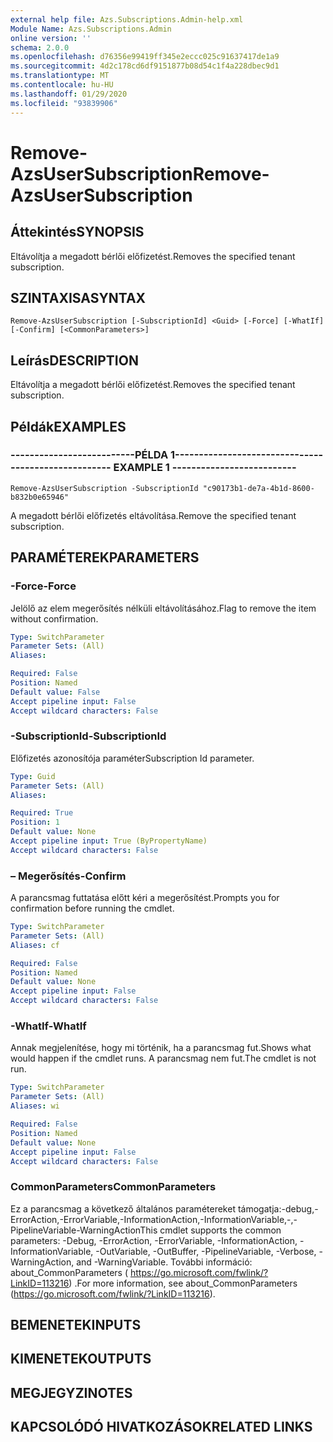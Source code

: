 ```yaml
---
external help file: Azs.Subscriptions.Admin-help.xml
Module Name: Azs.Subscriptions.Admin
online version: ''
schema: 2.0.0
ms.openlocfilehash: d76356e99419ff345e2eccc025c91637417de1a9
ms.sourcegitcommit: 4d2c178cd6df9151877b08d54c1f4a228dbec9d1
ms.translationtype: MT
ms.contentlocale: hu-HU
ms.lasthandoff: 01/29/2020
ms.locfileid: "93839906"
---
```

# <span data-ttu-id="29277-101">Remove-AzsUserSubscription</span><span class="sxs-lookup"><span data-stu-id="29277-101">Remove-AzsUserSubscription</span></span>

## <span data-ttu-id="29277-102">Áttekintés</span><span class="sxs-lookup"><span data-stu-id="29277-102">SYNOPSIS</span></span>
<span data-ttu-id="29277-103">Eltávolítja a megadott bérlői előfizetést.</span><span class="sxs-lookup"><span data-stu-id="29277-103">Removes the specified tenant subscription.</span></span>

## <span data-ttu-id="29277-104">SZINTAXISA</span><span class="sxs-lookup"><span data-stu-id="29277-104">SYNTAX</span></span>

```
Remove-AzsUserSubscription [-SubscriptionId] <Guid> [-Force] [-WhatIf] [-Confirm] [<CommonParameters>]
```

## <span data-ttu-id="29277-105">Leírás</span><span class="sxs-lookup"><span data-stu-id="29277-105">DESCRIPTION</span></span>
<span data-ttu-id="29277-106">Eltávolítja a megadott bérlői előfizetést.</span><span class="sxs-lookup"><span data-stu-id="29277-106">Removes the specified tenant subscription.</span></span>

## <span data-ttu-id="29277-107">Példák</span><span class="sxs-lookup"><span data-stu-id="29277-107">EXAMPLES</span></span>

### <span data-ttu-id="29277-108">--------------------------PÉLDA 1--------------------------</span><span class="sxs-lookup"><span data-stu-id="29277-108">-------------------------- EXAMPLE 1 --------------------------</span></span>
```
Remove-AzsUserSubscription -SubscriptionId "c90173b1-de7a-4b1d-8600-b832b0e65946"
```

<span data-ttu-id="29277-109">A megadott bérlői előfizetés eltávolítása.</span><span class="sxs-lookup"><span data-stu-id="29277-109">Remove the specified tenant subscription.</span></span>

## <span data-ttu-id="29277-110">PARAMÉTEREK</span><span class="sxs-lookup"><span data-stu-id="29277-110">PARAMETERS</span></span>

### <span data-ttu-id="29277-111">-Force</span><span class="sxs-lookup"><span data-stu-id="29277-111">-Force</span></span>
<span data-ttu-id="29277-112">Jelölő az elem megerősítés nélküli eltávolításához.</span><span class="sxs-lookup"><span data-stu-id="29277-112">Flag to remove the item without confirmation.</span></span>

```yaml
Type: SwitchParameter
Parameter Sets: (All)
Aliases: 

Required: False
Position: Named
Default value: False
Accept pipeline input: False
Accept wildcard characters: False
```

### <span data-ttu-id="29277-113">-SubscriptionId</span><span class="sxs-lookup"><span data-stu-id="29277-113">-SubscriptionId</span></span>
<span data-ttu-id="29277-114">Előfizetés azonosítója paraméter</span><span class="sxs-lookup"><span data-stu-id="29277-114">Subscription Id parameter.</span></span>

```yaml
Type: Guid
Parameter Sets: (All)
Aliases: 

Required: True
Position: 1
Default value: None
Accept pipeline input: True (ByPropertyName)
Accept wildcard characters: False
```

### <span data-ttu-id="29277-115">– Megerősítés</span><span class="sxs-lookup"><span data-stu-id="29277-115">-Confirm</span></span>
<span data-ttu-id="29277-116">A parancsmag futtatása előtt kéri a megerősítést.</span><span class="sxs-lookup"><span data-stu-id="29277-116">Prompts you for confirmation before running the cmdlet.</span></span>

```yaml
Type: SwitchParameter
Parameter Sets: (All)
Aliases: cf

Required: False
Position: Named
Default value: None
Accept pipeline input: False
Accept wildcard characters: False
```

### <span data-ttu-id="29277-117">-WhatIf</span><span class="sxs-lookup"><span data-stu-id="29277-117">-WhatIf</span></span>
<span data-ttu-id="29277-118">Annak megjelenítése, hogy mi történik, ha a parancsmag fut.</span><span class="sxs-lookup"><span data-stu-id="29277-118">Shows what would happen if the cmdlet runs.</span></span>
<span data-ttu-id="29277-119">A parancsmag nem fut.</span><span class="sxs-lookup"><span data-stu-id="29277-119">The cmdlet is not run.</span></span>

```yaml
Type: SwitchParameter
Parameter Sets: (All)
Aliases: wi

Required: False
Position: Named
Default value: None
Accept pipeline input: False
Accept wildcard characters: False
```

### <span data-ttu-id="29277-120">CommonParameters</span><span class="sxs-lookup"><span data-stu-id="29277-120">CommonParameters</span></span>
<span data-ttu-id="29277-121">Ez a parancsmag a következő általános paramétereket támogatja:-debug,-ErrorAction,-ErrorVariable,-InformationAction,-InformationVariable,-,-PipelineVariable-WarningAction</span><span class="sxs-lookup"><span data-stu-id="29277-121">This cmdlet supports the common parameters: -Debug, -ErrorAction, -ErrorVariable, -InformationAction, -InformationVariable, -OutVariable, -OutBuffer, -PipelineVariable, -Verbose, -WarningAction, and -WarningVariable.</span></span> <span data-ttu-id="29277-122">További információ: about_CommonParameters ( https://go.microsoft.com/fwlink/?LinkID=113216) .</span><span class="sxs-lookup"><span data-stu-id="29277-122">For more information, see about_CommonParameters (https://go.microsoft.com/fwlink/?LinkID=113216).</span></span>

## <span data-ttu-id="29277-123">BEMENETEK</span><span class="sxs-lookup"><span data-stu-id="29277-123">INPUTS</span></span>

## <span data-ttu-id="29277-124">KIMENETEK</span><span class="sxs-lookup"><span data-stu-id="29277-124">OUTPUTS</span></span>

## <span data-ttu-id="29277-125">MEGJEGYZI</span><span class="sxs-lookup"><span data-stu-id="29277-125">NOTES</span></span>

## <span data-ttu-id="29277-126">KAPCSOLÓDÓ HIVATKOZÁSOK</span><span class="sxs-lookup"><span data-stu-id="29277-126">RELATED LINKS</span></span>

